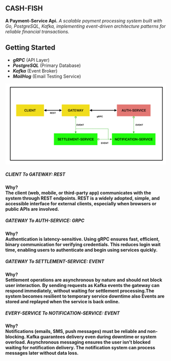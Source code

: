 ## CASH-FISH 
**A Payment-Service Api.**
*A scalable payment processing system built with Go, PostgreSQL, Kafka, implementing event-driven architecture patterns for reliable financial transactions.*

## Getting Started
- ***gRPC*** (API Layer)
- ***PostgreSQL*** (Primary Database)
- ***Kafka*** (Event Broker)
- ***MailHog*** (Email Testing Service)

![overview](asset/diagram.png)

##### CLIENT To GATEWAY: **REST** 
**Why?<br>
The client (web, mobile, or third-party app) communicates with the system through REST endpoints. REST is a widely adopted, simple, and accessible interface for external clients, especially when browsers or public APIs are involved.**

##### GATEWAY To AUTH-SERVICE: **GRPC**
**Why?<br>
Authentication is latency-sensitive. Using gRPC ensures fast, efficient, binary communication for verifying credentials. This reduces login wait time, enabling users to authenticate and begin using services quickly.**
##### GATEWAY To SETTLEMENT-SERVICE: **EVENT**
**Why?<br>
Settlement operations are asynchronous by nature and should not block user interaction. By sending requests as Kafka events the gateway can respond immediately, without waiting for settlement processing.The system becomes resilient to temporary service downtime also Events are stored and replayed when the service is back online.**
##### EVERY-SERVICE To NOTIFICATION-SERVICE: **EVENT**
**Why?<br>
Notifications (emails, SMS, push messages) must be reliable and non-blocking. Kafka guarantees delivery even during downtime or system overload. Asynchronous messaging ensures the user isn’t blocked waiting for notification delivery. The notification system can process messages later without data loss.**